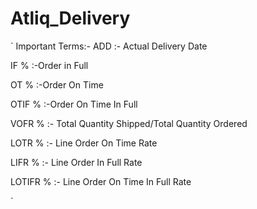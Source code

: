 # Atliq_Delivery
`
Important Terms:-
ADD       :- Actual Delivery Date

IF %        :-Order in Full

OT %      :-Order On Time

OTIF %   :-Order On Time In Full

VOFR % :- Total Quantity Shipped/Total Quantity Ordered

LOTR %  :- Line Order On Time Rate

LIFR %  :- Line Order In Full Rate

LOTIFR %  :- Line Order On Time In Full Rate

`
